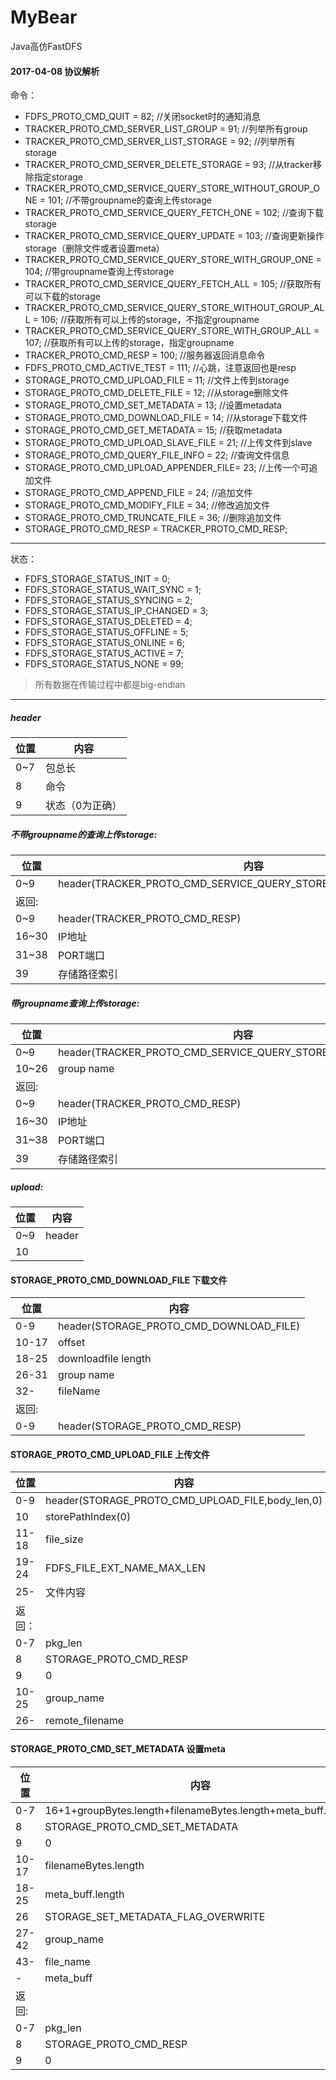 # MyBear
Java高仿FastDFS

#### 2017-04-08 协议解析
命令：
* FDFS_PROTO_CMD_QUIT      = 82;                                 //关闭socket时的通知消息
* TRACKER_PROTO_CMD_SERVER_LIST_GROUP     = 91;                  //列举所有group
* TRACKER_PROTO_CMD_SERVER_LIST_STORAGE   = 92;                  //列举所有storage
* TRACKER_PROTO_CMD_SERVER_DELETE_STORAGE = 93;                  //从tracker移除指定storage
* TRACKER_PROTO_CMD_SERVICE_QUERY_STORE_WITHOUT_GROUP_ONE = 101; //不带groupname的查询上传storage
* TRACKER_PROTO_CMD_SERVICE_QUERY_FETCH_ONE = 102;               //查询下载storage
* TRACKER_PROTO_CMD_SERVICE_QUERY_UPDATE = 103;                  //查询更新操作storage（删除文件或者设置meta）
* TRACKER_PROTO_CMD_SERVICE_QUERY_STORE_WITH_GROUP_ONE = 104;    //带groupname查询上传storage
* TRACKER_PROTO_CMD_SERVICE_QUERY_FETCH_ALL = 105;               //获取所有可以下载的storage
* TRACKER_PROTO_CMD_SERVICE_QUERY_STORE_WITHOUT_GROUP_ALL = 106; //获取所有可以上传的storage，不指定groupname
* TRACKER_PROTO_CMD_SERVICE_QUERY_STORE_WITH_GROUP_ALL = 107;    //获取所有可以上传的storage，指定groupname
* TRACKER_PROTO_CMD_RESP = 100;                                  //服务器返回消息命令
* FDFS_PROTO_CMD_ACTIVE_TEST = 111;                              //心跳，注意返回也是resp
* STORAGE_PROTO_CMD_UPLOAD_FILE  = 11;                           //文件上传到storage
* STORAGE_PROTO_CMD_DELETE_FILE	= 12;                           //从storage删除文件
* STORAGE_PROTO_CMD_SET_METADATA	 = 13;                          //设置metadata
* STORAGE_PROTO_CMD_DOWNLOAD_FILE = 14;                          //从storage下载文件
* STORAGE_PROTO_CMD_GET_METADATA	 = 15;                          //获取metadata
* STORAGE_PROTO_CMD_UPLOAD_SLAVE_FILE   = 21;                    //上传文件到slave
* STORAGE_PROTO_CMD_QUERY_FILE_INFO     = 22;                    //查询文件信息
* STORAGE_PROTO_CMD_UPLOAD_APPENDER_FILE= 23;                    //上传一个可追加文件
* STORAGE_PROTO_CMD_APPEND_FILE         = 24;                    //追加文件
* STORAGE_PROTO_CMD_MODIFY_FILE         = 34;                    //修改追加文件
* STORAGE_PROTO_CMD_TRUNCATE_FILE       = 36;                    //删除追加文件
* STORAGE_PROTO_CMD_RESP	 = TRACKER_PROTO_CMD_RESP;
---
状态：
* FDFS_STORAGE_STATUS_INIT        = 0;
* FDFS_STORAGE_STATUS_WAIT_SYNC   = 1;
* FDFS_STORAGE_STATUS_SYNCING     = 2;
* FDFS_STORAGE_STATUS_IP_CHANGED  = 3;
* FDFS_STORAGE_STATUS_DELETED     = 4;
* FDFS_STORAGE_STATUS_OFFLINE     = 5;
* FDFS_STORAGE_STATUS_ONLINE      = 6;
* FDFS_STORAGE_STATUS_ACTIVE      = 7;
* FDFS_STORAGE_STATUS_NONE        = 99;

> 所有数据在传输过程中都是big-endian

---

##### header

位置 | 内容
---- | ------
0~7 | 包总长       
8  | 命令         
9  | 状态（0为正确）

##### 不带groupname的查询上传storage:

位置 | 内容
---- | ------
0~9  | header(TRACKER_PROTO_CMD_SERVICE_QUERY_STORE_WITHOUT_GROUP_ONE)
返回: |
0~9  | header(TRACKER_PROTO_CMD_RESP)
16~30 |IP地址
31~38 |PORT端口
39    |存储路径索引

##### 带groupname查询上传storage:

位置 | 内容
---- | ------
0~9   |header(TRACKER_PROTO_CMD_SERVICE_QUERY_STORE_WITH_GROUP_ONE)
10~26 |group name
返回:|
0~9   |header(TRACKER_PROTO_CMD_RESP)
16~30 |IP地址
31~38 |PORT端口
39    |存储路径索引

##### upload:

位置 | 内容
---- | ------
0~9   | header
10    |

#### STORAGE_PROTO_CMD_DOWNLOAD_FILE 下载文件  

|位置|内容|
|----|----|
|0-9 |header(STORAGE_PROTO_CMD_DOWNLOAD_FILE)|
|10-17|offset|
|18-25|downloadfile length|
|26-31|group name|
|32-  |fileName|
|返回:|        |
|0-9  |header(STORAGE_PROTO_CMD_RESP)|

#### STORAGE_PROTO_CMD_UPLOAD_FILE 上传文件   
 
|位置|内容| 
|----|----|
|0-9 |header(STORAGE_PROTO_CMD_UPLOAD_FILE,body_len,0)|
|10  |storePathIndex(0)|
|11-18|file_size|
|19-24|FDFS_FILE_EXT_NAME_MAX_LEN|
|25-  |文件内容|
|返回：|       |
|0-7|pkg_len|
|8|STORAGE_PROTO_CMD_RESP|
|9|0|
|10-25|group_name|
|26-  |remote_filename|

#### STORAGE_PROTO_CMD_SET_METADATA 设置meta  
|位置|内容|
|----|----|
|0-7|16+1+groupBytes.length+filenameBytes.length+meta_buff.length|
|8|STORAGE_PROTO_CMD_SET_METADATA|
|9|0|
|10-17|filenameBytes.length|
|18-25|meta_buff.length|
|26|STORAGE_SET_METADATA_FLAG_OVERWRITE|
|27-42|group_name|
|43-|file_name|
|-|meta_buff|
|返回:|
|0-7|pkg_len|
|8|STORAGE_PROTO_CMD_RESP|
|9|0|

 


